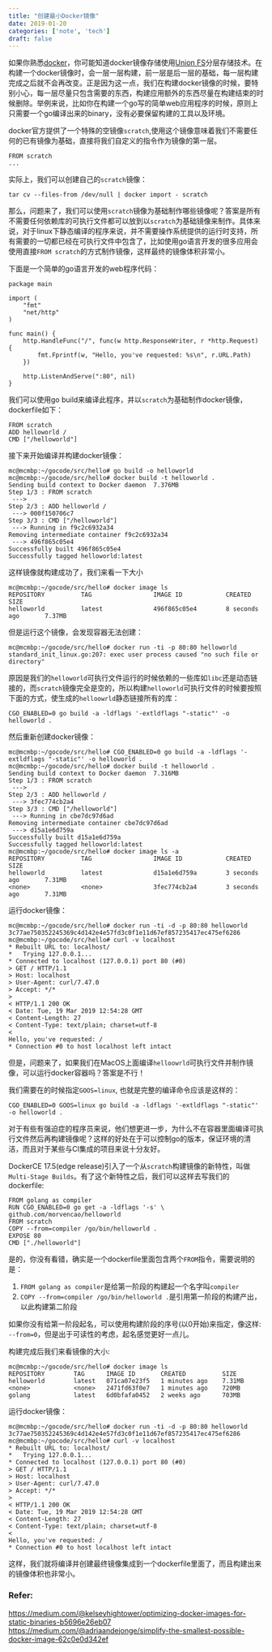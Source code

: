 ```yaml
---
title: "创建最小Docker镜像"
date: 2019-01-20
categories: ['note', 'tech']
draft: false
---
```


如果你熟悉[docker](https://www.docker.com/)，你可能知道docker镜像存储使用[Union FS](https://en.wikipedia.org/wiki/Union_mount)分层存储技术。在构建一个docker镜像时，会一层一层构建，前一层是后一层的基础，每一层构建完成之后就不会再改变。正是因为这一点，我们在构建docker镜像的时候，要特别小心，每一层尽量只包含需要的东西，构建应用额外的东西尽量在构建结束的时候删除。举例来说，比如你在构建一个go写的简单web应用程序的时候，原则上只需要一个go编译出来的binary，没有必要保留构建的工具以及环境。

docker官方提供了一个特殊的空镜像`scratch`,使用这个镜像意味着我们不需要任何的已有镜像为基础，直接将我们自定义的指令作为镜像的第一层。

```
FROM scratch
...
```

实际上，我们可以创建自己的`scratch`镜像：

```
tar cv --files-from /dev/null | docker import - scratch
```

那么，问题来了，我们可以使用`scratch`镜像为基础制作哪些镜像呢？答案是所有不需要任何依赖库的可执行文件都可以放到以`scratch`为基础镜像来制作。具体来说，对于linux下静态编译的程序来说，并不需要操作系统提供的运行时支持，所有需要的一切都已经在可执行文件中包含了，比如使用go语言开发的很多应用会使用直接`FROM scratch`的方式制作镜像，这样最终的镜像体积非常小。

下面是一个简单的go语言开发的web程序代码：

```
package main

import (
	"fmt"
	"net/http"
)

func main() {
	http.HandleFunc("/", func(w http.ResponseWriter, r *http.Request) {
		fmt.Fprintf(w, "Hello, you've requested: %s\n", r.URL.Path)
	})

	http.ListenAndServe(":80", nil)
}
```

我们可以使用go build来编译此程序，并以`scratch`为基础制作docker镜像，dockerfile如下：

```
FROM scratch
ADD helloworld /
CMD ["/helloworld"]
```

接下来开始编译并构建docker镜像：

```
mc@mcmbp:~/gocode/src/hello# go build -o helloworld
mc@mcmbp:~/gocode/src/hello# docker build -t helloworld .
Sending build context to Docker daemon  7.376MB
Step 1/3 : FROM scratch
 --->
Step 2/3 : ADD helloworld /
 ---> 000f150706c7
Step 3/3 : CMD ["/helloworld"]
 ---> Running in f9c2c6932a34
Removing intermediate container f9c2c6932a34
 ---> 496f865c05e4
Successfully built 496f865c05e4
Successfully tagged helloworld:latest
```

这样镜像就构建成功了，我们来看一下大小

```
mc@mcmbp:~/gocode/src/hello# docker image ls
REPOSITORY          TAG                 IMAGE ID            CREATED             SIZE
helloworld          latest              496f865c05e4        8 seconds ago       7.37MB
```

但是运行这个镜像，会发现容器无法创建：

```
mc@mcmbp:~/gocode/src/hello# docker run -ti -p 80:80 helloworld
standard_init_linux.go:207: exec user process caused "no such file or directory"
```

原因是我们的`helloworld`可执行文件运行的时候依赖的一些库如`libc`还是动态链接的，而`scratch`镜像完全是空的，所以构建`helloworld`可执行文件的时候要按照下面的方式，使生成的`helloowrld`静态链接所有的库：

```
CGO_ENABLED=0 go build -a -ldflags '-extldflags "-static"' -o helloworld .
```

然后重新创建docker镜像：

```
mc@mcmbp:~/gocode/src/hello# CGO_ENABLED=0 go build -a -ldflags '-extldflags "-static"' -o helloworld .
mc@mcmbp:~/gocode/src/hello# docker build -t helloworld .
Sending build context to Docker daemon  7.316MB
Step 1/3 : FROM scratch
 --->
Step 2/3 : ADD helloworld /
 ---> 3fec774cb2a4
Step 3/3 : CMD ["/helloworld"]
 ---> Running in cbe7dc97d6ad
Removing intermediate container cbe7dc97d6ad
 ---> d15a1e6d759a
Successfully built d15a1e6d759a
Successfully tagged helloworld:latest
mc@mcmbp:~/gocode/src/hello# docker image ls -a
REPOSITORY          TAG                 IMAGE ID            CREATED             SIZE
helloworld          latest              d15a1e6d759a        3 seconds ago       7.31MB
<none>              <none>              3fec774cb2a4        3 seconds ago       7.31MB
```

运行docker镜像：

```
mc@mcmbp:~/gocode/src/hello# docker run -ti -d -p 80:80 helloworld
3c77ae750352245369c4d142e4e57fd3c0f1e11d67ef857235417ec475ef6286
mc@mcmbp:~/gocode/src/hello# curl -v localhost
* Rebuilt URL to: localhost/
*   Trying 127.0.0.1...
* Connected to localhost (127.0.0.1) port 80 (#0)
> GET / HTTP/1.1
> Host: localhost
> User-Agent: curl/7.47.0
> Accept: */*
>
< HTTP/1.1 200 OK
< Date: Tue, 19 Mar 2019 12:54:28 GMT
< Content-Length: 27
< Content-Type: text/plain; charset=utf-8
<
Hello, you've requested: /
* Connection #0 to host localhost left intact
```

但是，问题来了，如果我们在MacOS上面编译`helloowrld`可执行文件并制作镜像，可以运行docker容器吗？答案是不行！

我们需要在的时候指定`GOOS=linux`, 也就是完整的编译命令应该是这样的：

```
CGO_ENABLED=0 GOOS=linux go build -a -ldflags '-extldflags "-static"' -o helloworld .
```

对于有些有强迫症的程序员来说，他们想更进一步，为什么不在容器里面编译可执行文件然后再构建镜像呢？这样的好处在于可以控制go的版本，保证环境的清洁，而且对于某些与CI集成的项目来说十分友好。

DockerCE 17.5(edge release)引入了一个从`scratch`构建镜像的新特性，叫做`Multi-Stage Builds`。有了这个新特性之后，我们可以这样去写我们的dockerfile:

```
FROM golang as compiler
RUN CGO_ENABLED=0 go get -a -ldflags '-s' \
github.com/morvencao/helloworld
FROM scratch
COPY --from=compiler /go/bin/helloworld .
EXPOSE 80
CMD ["./helloworld"]
```

是的，你没有看错，确实是一个dockerfile里面包含两个`FROM`指令，需要说明的是：

1. `FROM golang as compiler`是给第一阶段的构建起一个名字叫`compiler`
2. `COPY --from=compiler /go/bin/helloworld .`是引用第一阶段的构建产出，以此构建第二阶段

如果你没有给第一阶段起名，可以使用构建阶段的序号(以0开始)来指定，像这样: `--from=0`，但是出于可读性的考虑，起名感觉更好一点儿。

构建完成后我们来看镜像的大小:

```
mc@mcmbp:~/gocode/src/hello# docker image ls
REPOSITORY        TAG      IMAGE ID       CREATED          SIZE
helloworld        latest   071ca07e23f5   1 minutes ago    7.31MB
<none>            <none>   2471fd63f0e7   1 minutes ago    720MB
golang            latest   6d0bfafa0452   2 weeks ago      703MB
```

运行docker镜像：

```
mc@mcmbp:~/gocode/src/hello# docker run -ti -d -p 80:80 helloworld
3c77ae750352245369c4d142e4e57fd3c0f1e11d67ef857235417ec475ef6286
mc@mcmbp:~/gocode/src/hello# curl -v localhost
* Rebuilt URL to: localhost/
*   Trying 127.0.0.1...
* Connected to localhost (127.0.0.1) port 80 (#0)
> GET / HTTP/1.1
> Host: localhost
> User-Agent: curl/7.47.0
> Accept: */*
>
< HTTP/1.1 200 OK
< Date: Tue, 19 Mar 2019 12:54:28 GMT
< Content-Length: 27
< Content-Type: text/plain; charset=utf-8
<
Hello, you've requested: /
* Connection #0 to host localhost left intact
```

这样，我们就将编译并创建最终镜像集成到一个dockerfile里面了，而且构建出来的镜像体积也非常小。

### Refer:

https://medium.com/@kelseyhightower/optimizing-docker-images-for-static-binaries-b5696e26eb07
https://medium.com/@adriaandejonge/simplify-the-smallest-possible-docker-image-62c0e0d342ef
